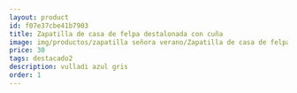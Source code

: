 ```yaml
---
layout: product
id: f07e37cbe41b7903
title: Zapatilla de casa de felpa destalonada con cuña
image: img/productos/zapatilla señora verano/Zapatilla de casa de felpa destalonada con cuña=30=destacado2=vulladi azul gris.webp
price: 30
tags: destacado2
description: vulladi azul gris
order: 1
---
```

